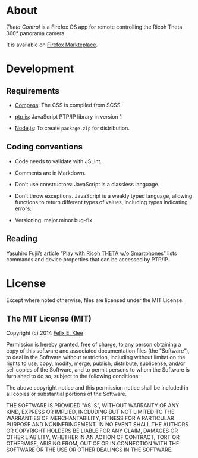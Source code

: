 About
=====

*Theta Control* is a Firefox OS app for remote controlling the Ricoh Theta 360°
panorama camera.

It is available on [Firefox Markteplace][4].


Development
===========

Requirements
------------

  * [Compass][1]: The CSS is compiled from SCSS.

  * [ptp.js][3]: JavaScript PTP/IP library in version 1

  * [Node.js][5]: To create `package.zip` for distribution.

Coding conventions
------------------

  * Code needs to validate with JSLint.

  * Comments are in Markdown.

  * Don’t use constructors: JavaScript is a classless language.

  * Don’t throw exceptions. JavaScript is a weakly typed language, allowing
    functions to return different types of values, including types indicating
    errors.

  * Versioning: major.minor.bug-fix

Reading
-------

Yasuhiro Fujii’s article [“Play with Ricoh THETA w/o Smartphones”][2] lists
commands and device properties that can be accessed by PTP/IP.


License
=======

Except where noted otherwise, files are licensed under the MIT License.

The MIT License (MIT)
---------------------

Copyright (c) 2014 [Felix E. Klee](felix.klee@inka.de)

Permission is hereby granted, free of charge, to any person obtaining a copy of
this software and associated documentation files (the "Software"), to deal in
the Software without restriction, including without limitation the rights to
use, copy, modify, merge, publish, distribute, sublicense, and/or sell copies of
the Software, and to permit persons to whom the Software is furnished to do so,
subject to the following conditions:

The above copyright notice and this permission notice shall be included in all
copies or substantial portions of the Software.

THE SOFTWARE IS PROVIDED "AS IS", WITHOUT WARRANTY OF ANY KIND, EXPRESS OR
IMPLIED, INCLUDING BUT NOT LIMITED TO THE WARRANTIES OF MERCHANTABILITY, FITNESS
FOR A PARTICULAR PURPOSE AND NONINFRINGEMENT. IN NO EVENT SHALL THE AUTHORS OR
COPYRIGHT HOLDERS BE LIABLE FOR ANY CLAIM, DAMAGES OR OTHER LIABILITY, WHETHER
IN AN ACTION OF CONTRACT, TORT OR OTHERWISE, ARISING FROM, OUT OF OR IN
CONNECTION WITH THE SOFTWARE OR THE USE OR OTHER DEALINGS IN THE SOFTWARE.

[1]: http://compass-style.org/
[2]: http://mimosa-pudica.net/ricoh-theta.html
[3]: https://github.com/feklee/ptp.js
[4]: https://marketplace.firefox.com/app/theta-control
[5]: http://en.wikipedia.org/wiki/Node.js
